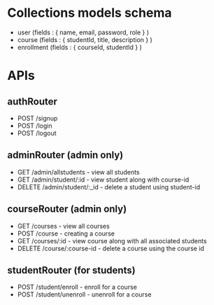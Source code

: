 # Collections models schema

- user (fields : { name, email, password, role } )
- course (fields : { studentId, title, description } )
- enrollment (fields : { courseId, studentId } )

# APIs

## authRouter

- POST /signup
- POST /login
- POST /logout

## adminRouter (admin only)

- GET /admin/allstudents - view all students
- GET /admin/student/:id - view student along with course-id
- DELETE /admin/student/:_id - delete a student using student-id

## courseRouter (admin only)

- GET /courses - view all courses
- POST /course - creating a course
- GET /courses/:id - view course along with all associated students 
- DELETE /course/:course-id - delete a course using the course id

## studentRouter (for students)

- POST /student/enroll - enroll for a course
- POST /student/unenroll - unenroll for a course
 
